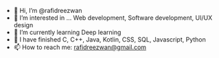 - 👋 Hi, I’m @rafidreezwan 
- 👀 I’m interested in ... Web development, Software development, UI/UX design
- 🌱 I’m currently learning Deep learning
- 🎉 I have finished C, C++, Java, Kotlin, CSS, SQL, Javascript, Python
- 📫 How to reach me: rafidreezwan@gmail.com
